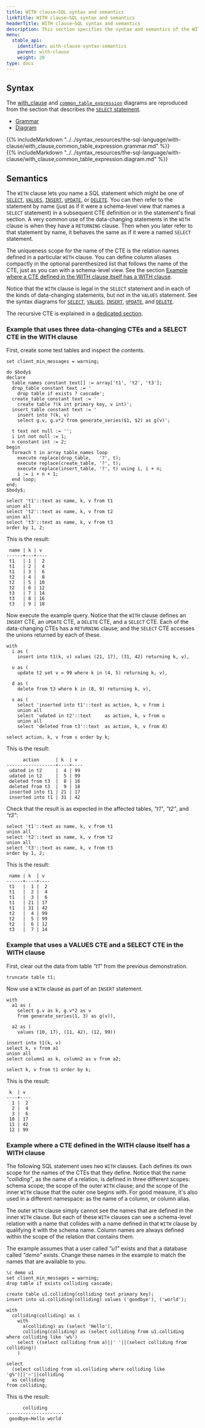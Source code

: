```yaml
---
title: WITH clause—SQL syntax and semantics
linkTitle: WITH clause—SQL syntax and semantics
headerTitle: WITH clause—SQL syntax and semantics
description: This section specifies the syntax and semantics of the WITH clause
menu:
  stable_api:
    identifier: with-clause-syntax-semantics
    parent: with-clause
    weight: 20
type: docs
---
```


## Syntax

The [with_clause](../../../syntax_resources/grammar_diagrams/#with-clause)  and [`common_table_expression`](../../../syntax_resources/grammar_diagrams/#common-table-expression) diagrams are reproduced from the section that describes the [`SELECT` statement](../../../the-sql-language/statements/dml_select/).

<ul class="nav nav-tabs nav-tabs-yb">
  <li >
    <a href="#grammar" class="nav-link active" id="grammar-tab" data-toggle="tab" role="tab" aria-controls="grammar" aria-selected="true">
      <i class="fa-solid fa-file-lines" aria-hidden="true"></i>
      Grammar
    </a>
  </li>
  <li>
    <a href="#diagram" class="nav-link" id="diagram-tab" data-toggle="tab" role="tab" aria-controls="diagram" aria-selected="false">
      <i class="fa-solid fa-diagram-project" aria-hidden="true"></i>
      Diagram
    </a>
  </li>
</ul>

<div class="tab-content">
  <div id="grammar" class="tab-pane fade show active" role="tabpanel" aria-labelledby="grammar-tab">
  {{% includeMarkdown "../../syntax_resources/the-sql-language/with-clause/with_clause,common_table_expression.grammar.md" %}}
  </div>
  <div id="diagram" class="tab-pane fade" role="tabpanel" aria-labelledby="diagram-tab">
  {{% includeMarkdown "../../syntax_resources/the-sql-language/with-clause/with_clause,common_table_expression.diagram.md" %}}
  </div>
</div>

## Semantics

The `WITH` clause lets you name a SQL statement which might be one of [`SELECT`](../../../the-sql-language/statements/dml_select/), [`VALUES`](../../../the-sql-language/statements/dml_values/), [`INSERT`](../../../the-sql-language/statements/dml_insert/), [`UPDATE`](../../../the-sql-language/statements/dml_update/), or [`DELETE`](../../../the-sql-language/statements/dml_delete/). You can then refer to the statement by name (just as if it were a schema-level view that names a `SELECT` statement) in a subsequent CTE definition or in the statement's final section. A very common use of the data-changing statements in the `WITH` clause is when they have a `RETURNING` clause. Then when you later refer to that statement by name, it behaves the same as if it were a named `SELECT` statement.

The uniqueness scope for the name of the CTE is the relation names defined in a particular `WITH` clause. You can define column aliases compactly in the optional parenthesized list that follows the name of the CTE, just as you can with a schema-level view. See the section [Example where a CTE defined in the WITH clause itself has a WITH clause](#example-where-a-cte-defined-in-the-with-clause-itself-has-a-with-clause).

Notice that the `WITH` clause is legal in the `SELECT` statement and in each of the kinds of data-changing statements, but not in the `VALUES` statement. See the syntax diagrams for [`SELECT`](../../../syntax_resources/grammar_diagrams/#select), [`VALUES`](../../../syntax_resources/grammar_diagrams/#values), [`INSERT`](../../../syntax_resources/grammar_diagrams/#insert), [`UPDATE`](../../../syntax_resources/grammar_diagrams/#update), and [`DELETE`](../../../syntax_resources/grammar_diagrams/#delete).

The recursive CTE is explained in a [dedicated section](../recursive-cte/).

### Example that uses three data-changing CTEs and a SELECT CTE in the WITH clause

First, create some test tables and inspect the contents.

```plpgsql
set client_min_messages = warning;

do $body$
declare
  table_names constant text[] := array['t1', 't2', 't3'];
  drop_table constant text := '
    drop table if exists ? cascade';
  create_table constant text := '
    create table ?(k int primary key, v int)';
  insert_table constant text := '
    insert into ?(k, v)
    select g.v, g.v*2 from generate_series($1, $2) as g(v)';

  t text not null := '';
  i int not null := 1;
  n constant int := 2;
begin
  foreach t in array table_names loop
    execute replace(drop_table,   '?', t);
    execute replace(create_table, '?', t);
    execute replace(insert_table, '?', t) using i, i + n;
    i := i + n + 1;
  end loop;
end;
$body$;

select 't1'::text as name, k, v from t1
union all
select 't2'::text as name, k, v from t2
union all
select 't3'::text as name, k, v from t3
order by 1, 2;
```

This is the result:

```
 name | k | v
------+---+----
 t1   | 1 |  2
 t1   | 2 |  4
 t1   | 3 |  6
 t2   | 4 |  8
 t2   | 5 | 10
 t2   | 6 | 12
 t3   | 7 | 14
 t3   | 8 | 16
 t3   | 9 | 18
```

Now execute the example query. Notice that the `WITH` clause defines an `INSERT` CTE, an `UPDATE` CTE, a `DELETE` CTE, and a `SELECT` CTE. Each of the data-changing CTEs has a `RETURNING` clause; and the `SELECT` CTE accesses the unions returned by each of these.

```plpgsql
with
  i as (
    insert into t1(k, v) values (21, 17), (31, 42) returning k, v),

  u as (
    update t2 set v = 99 where k in (4, 5) returning k, v),

  d as (
    delete from t3 where k in (8, 9) returning k, v),

  s as (
    select 'inserted into t1'::text as action, k, v from i
    union all
    select 'udated in t2'::text     as action, k, v from u
    union all
    select 'deleted from t3'::text  as action, k, v from d)

select action, k, v from s order by k;
```

This is the result:

```
      action      | k  | v
------------------+----+----
 udated in t2     |  4 | 99
 udated in t2     |  5 | 99
 deleted from t3  |  8 | 16
 deleted from t3  |  9 | 18
 inserted into t1 | 21 | 17
 inserted into t1 | 31 | 42
```

Check that the result is as expected in the affected tables, _"t1"_, _"t2"_, and _"t3"_:

```plpgsql
select 't1'::text as name, k, v from t1
union all
select 't2'::text as name, k, v from t2
union all
select 't3'::text as name, k, v from t3
order by 1, 2;
```

This is the result:

```
 name | k  | v
------+----+----
 t1   |  1 |  2
 t1   |  2 |  4
 t1   |  3 |  6
 t1   | 21 | 17
 t1   | 31 | 42
 t2   |  4 | 99
 t2   |  5 | 99
 t2   |  6 | 12
 t3   |  7 | 14
```

### Example that uses a VALUES CTE and a SELECT CTE in the WITH clause

First, clear out the data from table _"t1"_ from the previous demonstration.

```plpgsql
truncate table t1;
```

Now use a `WITH` clause as part of an `INSERT` statement.

```plpgsql
with
  a1 as (
    select g.v as k, g.v*2 as v
    from generate_series(1, 3) as g(v)),

  a2 as (
    values (10, 17), (11, 42), (12, 99))

insert into t1(k, v)
select k, v from a1
union all
select column1 as k, column2 as v from a2;

select k, v from t1 order by k;
```

This is the result:

```
 k  | v
----+----
  1 |  2
  2 |  4
  3 |  6
 10 | 17
 11 | 42
 12 | 99
```

### Example where a CTE defined in the WITH clause itself has a WITH clause

The following SQL statement uses _two_ `WITH` clauses. Each defines its own scope for the names of the CTEs that they define. Notice that the name _"colliding"_, as the name of a relation, is defined in three different scopes: schema scope; the scope of the outer `WITH` clause; and the scope of the inner `WITH` clause that the outer one begins with. For good measure, it's also used in a different namespace: as the name of a column, or column alias.

The outer `WITH` clause simply cannot see the names that are defined in the inner `WITH` clause. But each of these `WITH` clauses can see a schema-level relation with a name that collides with a name defined in that `WITH` clause by qualifying it with the schema name. Column names are always defined within the scope of the relation that contains them.

The example assumes that a user called _"u1"_ exists and that a database called _"demo"_ exists. Change these names in the example to match the names that are available to you.

```plpgsql
\c demo u1
set client_min_messages = warning;
drop table if exists colliding cascade;

create table u1.colliding(colliding text primary key);
insert into u1.colliding(colliding) values ('goodbye'), ('world');

with
  colliding(colliding) as (
    with
      a(colliding) as (select 'Hello'),
      colliding(colliding) as (select colliding from u1.colliding where colliding like 'w%')
    select ((select colliding from a)||' '||(select colliding from colliding))
    )

select
  (select colliding from u1.colliding where colliding like 'g%')||'—'||colliding
  as colliding
from colliding;
```

This is the result:

```
      colliding
---------------------
 goodbye—Hello world
```
